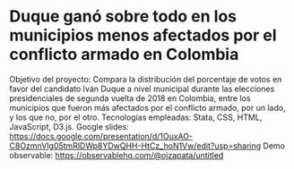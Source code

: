 # Duque ganó sobre todo en los municipios menos afectados por el conflicto armado en Colombia
Objetivo del proyecto: Compara la distribución del porcentaje de votos en favor del candidato Iván Duque a nivel municipal durante las elecciones presidenciales de segunda vuelta de 2018 en Colombia, entre los municipios que fueron más afectados por el conflicto armado, por un lado, y los que no, por el otro.
Tecnologías empleadas: Stata, CSS, HTML, JavaScript, D3.js.
Google slides: https://docs.google.com/presentation/d/1OuxAO-C8OzmnVIg05tmRlDWp8YDwQHH-HtCz_hoN1Vw/edit?usp=sharing
Demo observable: https://observablehq.com/@ojzapata/untitled
